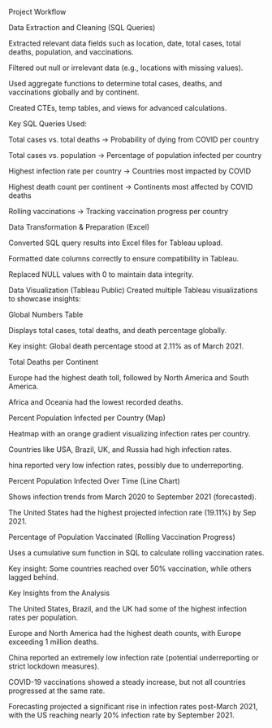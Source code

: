 Project Workflow
  
  Data Extraction and Cleaning (SQL Queries)
 
  Extracted relevant data fields such as location, date, total cases, total deaths, population, and vaccinations.
  
  Filtered out null or irrelevant data (e.g., locations with missing values).
 
  Used aggregate functions to determine total cases, deaths, and vaccinations globally and by continent.
 
  Created CTEs, temp tables, and views for advanced calculations.

Key SQL Queries Used:
  
  Total cases vs. total deaths → Probability of dying from COVID per country
  
  Total cases vs. population → Percentage of population infected per country
  
  Highest infection rate per country → Countries most impacted by COVID
  
  Highest death count per continent → Continents most affected by COVID deaths
 
  Rolling vaccinations → Tracking vaccination progress per country

Data Transformation & Preparation (Excel)
  
  Converted SQL query results into Excel files for Tableau upload.
  
  Formatted date columns correctly to ensure compatibility in Tableau.
  
  Replaced NULL values with 0 to maintain data integrity.

Data Visualization (Tableau Public)
Created multiple Tableau visualizations to showcase insights:

Global Numbers Table
  
  Displays total cases, total deaths, and death percentage globally.
  
  Key insight: Global death percentage stood at 2.11% as of March 2021.

Total Deaths per Continent
  
  Europe had the highest death toll, followed by North America and South America.
  
  Africa and Oceania had the lowest recorded deaths.

Percent Population Infected per Country (Map)
  
  Heatmap with an orange gradient visualizing infection rates per country.
  
  Countries like USA, Brazil, UK, and Russia had high infection rates.
  
  hina reported very low infection rates, possibly due to underreporting.

Percent Population Infected Over Time (Line Chart)
  
  Shows infection trends from March 2020 to September 2021 (forecasted).
  
  The United States had the highest projected infection rate (19.11%) by Sep 2021.

Percentage of Population Vaccinated (Rolling Vaccination Progress)
  
  Uses a cumulative sum function in SQL to calculate rolling vaccination rates.
  
  Key insight: Some countries reached over 50% vaccination, while others lagged behind.


Key Insights from the Analysis
  
  The United States, Brazil, and the UK had some of the highest infection rates per population.
  
  Europe and North America had the highest death counts, with Europe exceeding 1 million deaths.
  
  China reported an extremely low infection rate (potential underreporting or strict lockdown measures).
  
  COVID-19 vaccinations showed a steady increase, but not all countries progressed at the same rate.
  
  Forecasting projected a significant rise in infection rates post-March 2021, with the US reaching nearly 20% infection rate by September 2021.

